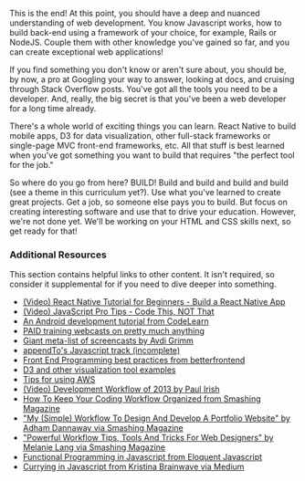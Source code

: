 This is the end! At this point, you should have a deep and nuanced understanding of web development. You know Javascript works, how to build back-end using a framework of your choice, for example, Rails or NodeJS. Couple them with other knowledge you've gained so far, and you can create exceptional web applications!

If you find something you don't know or aren't sure about, you should be, by now, a pro at Googling your way to answer, looking at docs, and cruising through Stack Overflow posts. You've got all the tools you need to be a developer. And, really, the big secret is that you've been a web developer for a long time already.

There's a whole world of exciting things you can learn. React Native to build mobile apps, D3 for data visualization, other full-stack frameworks or single-page MVC front-end frameworks, etc. All that stuff is best learned when you've got something you want to build that requires "the perfect tool for the job."

So where do you go from here? BUILD! Build and build and build and build (see a theme in this curriculum yet?). Use what you've learned to create great projects. Get a job, so someone else pays you to build. But focus on creating interesting software and use that to drive your education. However, we're not done yet. We'll be working on your HTML and CSS skills next, so get ready for that!

### Additional Resources

This section contains helpful links to other content. It isn't required, so consider it supplemental for if you need to dive deeper into something.

- [(Video) React Native Tutorial for Beginners - Build a React Native App](https://youtu.be/0-S5a0eXPoc)
- [(Video) JavaScript Pro Tips - Code This, NOT That](https://youtu.be/Mus_vwhTCq0)
- [An Android development tutorial from CodeLearn](http://www.codelearn.org/android-tutorial)
- [PAID training webcasts on pretty much anything](https://www.bitcast.io/)
- [Giant meta-list of screencasts by Avdi Grimm](https://www.rubytapas.com/2016/06/30/new-list-programming-screencast-series/)
- [appendTo's Javascript track (incomplete)](http://learn.appendto.com/lesson/javascript-101)
- [Front End Programming best practices from betterfrontend](http://betterfrontend.com/)
- [D3 and other visualization tool examples](http://tributary.io)
- [Tips for using AWS](http://wblinks.com/notes/aws-tips-i-wish-id-known-before-i-started/)
- [(Video) Development Workflow of 2013 by Paul Irish](http://www.youtube.com/watch?v=f7AU2Ozu8eo)
- [How To Keep Your Coding Workflow Organized from Smashing Magazine](http://coding.smashingmagazine.com/2011/01/19/cleaning-up-the-mess-how-to-keep-your-coding-workflow-organized/)
- ["My (Simple) Workflow To Design And Develop A Portfolio Website" by Adham Dannaway via Smashing Magazine](http://www.smashingmagazine.com/2013/06/25/workflow-design-develop-modern-portfolio-website/)
- ["Powerful Workflow Tips, Tools And Tricks For Web Designers" by Melanie Lang via Smashing Magazine](http://www.smashingmagazine.com/2013/10/02/powerful-workflow-tips-tools-and-tricks-for-web-designers/)
- [Functional Programming in Javascript from Eloquent Javascript](http://eloquentjavascript.net/chapter6.html)
- [Currying in Javascript from Kristina Brainwave via Medium](https://medium.com/p/ce6da2d324fe)
